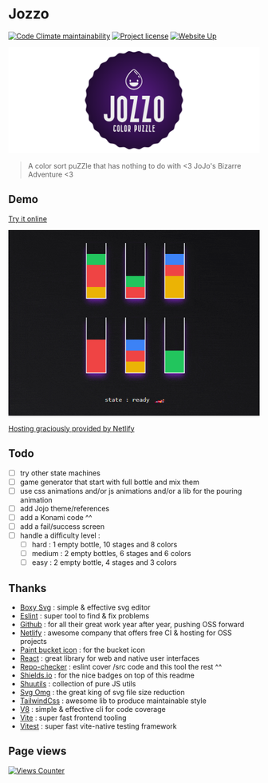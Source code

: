 # Jozzo

[![Code Climate maintainability](https://img.shields.io/codeclimate/maintainability/Shuunen/jozzo?style=flat)](https://codeclimate.com/github/Shuunen/jozzo)
[![Project license](https://img.shields.io/github/license/Shuunen/jozzo.svg?color=informational)](https://github.com/Shuunen/jozzo/blob/master/LICENSE)
[![Website Up](https://img.shields.io/website/https/what-now.netlify.app.svg)](https://jozzo.netlify.app)

![logo](docs/logo-banner.svg)

> A color sort puZZle that has nothing to do with &lt;3 JoJo's Bizarre Adventure &lt;3

## Demo

[Try it online](https://jozzo.netlify.app)

![demo](docs/demo.gif)

[Hosting graciously provided by Netlify](https://www.netlify.app)

## Todo

- [ ] try other state machines
- [ ] game generator that start with full bottle and mix them
- [ ] use css animations and/or js animations and/or a lib for the pouring animation
- [ ] add Jojo theme/references
- [ ] add a Konami code ^^
- [ ] add a fail/success screen
- [ ] handle a difficulty level :
  - [ ] hard : 1 empty bottle, 10 stages and 8 colors
  - [ ] medium : 2 empty bottles, 6 stages and 6 colors
  - [ ] easy : 2 empty bottle, 4 stages and 3 colors

## Thanks

- [Boxy Svg](https://boxy-svg.com) : simple & effective svg editor
- [Eslint](https://eslint.org) : super tool to find & fix problems
- [Github](https://github.com) : for all their great work year after year, pushing OSS forward
- [Netlify](https://netlify.com) : awesome company that offers free CI & hosting for OSS projects
- [Paint bucket icon](https://uxwing.com/paint-bucket-icon/) : for the bucket icon
- [React](https://reactjs.org) : great library for web and native user interfaces
- [Repo-checker](https://github.com/Shuunen/repo-checker) : eslint cover /src code and this tool the rest ^^
- [Shields.io](https://shields.io) : for the nice badges on top of this readme
- [Shuutils](https://github.com/Shuunen/shuutils) : collection of pure JS utils
- [Svg Omg](https://jakearchibald.github.io/svgomg/) : the great king of svg file size reduction
- [TailwindCss](https://tailwindcss.com) : awesome lib to produce maintainable style
- [V8](https://github.com/demurgos/v8-coverage) : simple & effective cli for code coverage
- [Vite](https://github.com/vitejs/vite) : super fast frontend tooling
- [Vitest](https://github.com/vitest-dev/vitest) : super fast vite-native testing framework

## Page views

[![Views Counter](https://views-counter.vercel.app/badge?pageId=Shuunen%2Fjozzo&leftColor=5c5c5c&rightColor=07a62f&type=total&label=Visitors&style=none)](https://github.com/Kumara2mahe/Views-Counter)
